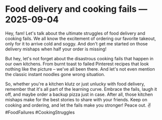 # Food delivery and cooking fails — 2025-09-04

Hey, fam! Let's talk about the ultimate struggles of food delivery and cooking fails. We all know the excitement of ordering our favorite takeout, only for it to arrive cold and soggy. And don't get me started on those delivery mishaps when half your order is missing! 

But hey, let's not forget about the disastrous cooking fails that happen in our own kitchens. From burnt toast to failed Pinterest recipes that look nothing like the picture – we've all been there. And let's not even mention the classic instant noodles gone wrong situation.

So, whether you're a kitchen klutz or just unlucky with food delivery, remember that it's all part of the learning curve. Embrace the fails, laugh it off, and maybe order a backup pizza just in case. After all, those kitchen mishaps make for the best stories to share with your friends. Keep on cooking and ordering, and let the fails make you stronger! Peace out. ✌️ #FoodFailures #CookingStruggles